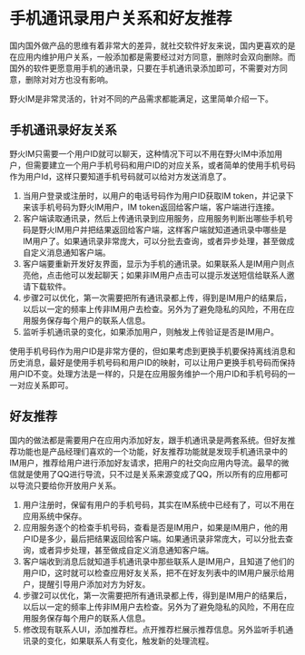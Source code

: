 # 手机通讯录用户关系和好友推荐
国内国外做产品的思维有着非常大的差异，就社交软件好友来说，国内更喜欢的是在应用内维护用户关系，一般添加都是需要经过对方同意，删除时会双向删除。而国外的软件更愿意用手机的通讯录，只要在手机通讯录添加即可，不需要对方同意，删除对对方也没有影响。

野火IM是非常灵活的，针对不同的产品需求都能满足，这里简单介绍一下。

## 手机通讯录好友关系
野火IM只需要一个用户ID就可以聊天，这种情况下可以不用在野火IM中添加用户，但需要建立一个用户手机号码和用户ID的对应关系，或者简单的使用手机号码作为用户Id，这样只要知道手机号码就可以给对方发送消息了。

1. 当用户登录或注册时，以用户的电话号码作为用户ID获取IM token，并记录下来该手机号码为野火IM用户，IM token返回给客户端，客户端进行连接。
2. 客户端读取通讯录，然后上传通讯录到应用服务，应用服务判断出哪些手机号码是野火IM用户并把结果返回给客户端，这样客户端就知道通讯录中哪些是IM用户了。如果通讯录非常庞大，可以分批去查询，或者异步处理，甚至做成自定义消息通知客户端。
3. 客户端要重新开发好友界面，显示为手机的通讯录。如果联系人是IM用户则点亮他，点击他可以发起聊天；如果非IM用户点击可以提示发送短信给联系人邀请下载软件。
4. 步骤2可以优化，第一次需要把所有通讯录都上传，得到是IM用户的结果后，以后以一定的频率上传非IM用户去检查。另外为了避免隐私的风险，不用在应用服务保存每个用户的联系人信息。
5. 监听手机通讯录的变化，如果添加用户，则触发上传验证是否是IM用户。

使用手机号码作为用户ID是非常方便的，但如果考虑到更换手机要保持离线消息和历史消息，最好是使用手机号码和用户ID的映射，可以让用户更换手机号码而保持用户ID不变。处理方法是一样的，只是在应用服务维护一个用户ID和手机号码的一一对应关系即可。

## 好友推荐
国内的做法都是需要用户在应用内添加好友，跟手机通讯录是两套系统。但好友推荐功能也是产品经理们喜欢的一个功能，好友推荐功能就是发现手机通讯录中的IM用户，推荐给用户进行添加好友请求，把用户的社交向应用内导流。最早的微信就是使用了QQ进行导流，只不过是关系来源变成了QQ，所以所有的应用都可以导流只要给你开放用户关系。

1. 用户注册时，保留有用户的手机号码，其实在IM系统中已经有了，可以不用在应用系统中保存。
2. 应用服务逐个的检查手机号码，查看是否是IM用户，如果是IM用户，他的用户ID是多少，最后把结果返回给客户端。如果通讯录非常庞大，可以分批去查询，或者异步处理，甚至做成自定义消息通知客户端。
3. 客户端收到消息后就知道手机通讯录中那些联系人是IM用户，且知道了他们的用户ID，这时就可以检查应用好友关系，把不在好友列表中的IM用户展示给用户，提醒引导用户添加对方为好友。
4. 步骤2可以优化，第一次需要把所有通讯录都上传，得到是IM用户的结果后，以后以一定的频率上传非IM用户去检查。另外为了避免隐私的风险，不用在应用服务保存每个用户的联系人信息。
5. 修改现有联系人UI，添加推荐栏。点开推荐栏展示推荐信息。另外监听手机通讯录的变化，如果联系人有变化，触发新的处理流程。
